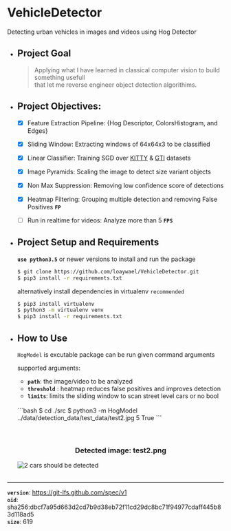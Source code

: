 # VehicleDetector
  Detecting urban vehicles in images and videos using Hog Detector

- ## Project Goal   
    > Applying what I have learned in classical computer vision to build something usefull   
    > that let me reverse engineer object detection algorithims.   
 
- ## Project Objectives:
	- [x] Feature Extraction Pipeline: {Hog Descriptor, ColorsHistogram, and Edges}
	- [x] Sliding Window: Extracting windows of 64x64x3 to be classified
	- [x] Linear Classifier: Training SGD over [KITTY](http://www.cvlibs.net/datasets/kitti/) & [GTI](http://www.gti.ssr.upm.es/data/Vehicle_database.html)  datasets
	- [x] Image Pyramids: Scaling the image to detect size variant objects
	- [x]  Non Max Suppression: Removing low confidence score of detections
	- [x]  Heatmap Filtering: Grouping multiple detection and removing False Positives **`FP`**
	- [ ] Run in realtime for videos: Analyze more than 5 **`FPS`**


- ## Project Setup and Requirements   
  **`use python3.5`** or newer versions to install and run the package  
  ```bash
  $ git clone https://github.com/loaywael/VehicleDetector.git   
  $ pip3 install -r requirements.txt      
  ```   
  
  alternatively install dependencies in virtualenv `recommended`   
  ```bash
  $ pip3 install virtualenv   
  $ python3 -m virtualenv venv   
  $ pip3 install -r requirements.txt   
  ```   
  
  
- ## How to Use   
   `HogModel` is excutable package can be run given command arguments   
   
   supported arguments:   
	- **`path`**: the image/video to be analyzed   
	- **`threshold`** : heatmap reduces false positives and improves detection   
	- **`limits`**: limits the sliding window to scan street level cars or no bool      
   </br> 
   ```bash  
   $ cd ./src     
   $ python3 -m HogModel ../data/detection_data/test_data/test2.jpg 5 True     
   ```
   </br>   
   </br>   
   </br>   
   
   <h3 align=center>Detected image: test2.png</h3>
   <img src="/assets/test2_detected.png" alt="2 cars should be detected">
   </br>
   </br>
   
***
**`version`**: https://git-lfs.github.com/spec/v1   
**`oid`**: sha256:dbcf7a95d663d2cd7b9d38eb72f11cd29dc8bc71f94977cdaff445b83d118ad5   
**`size`**: 619   

